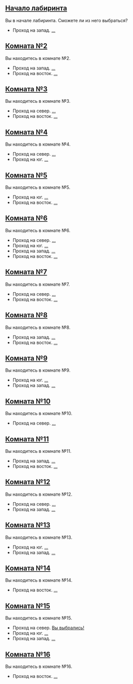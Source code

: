 ## [Начало лабиринта](#1)

Вы в начале лабиринта. Сможете ли из него выбраться?

* Проход на запад. [...](#2)

## [Комната №2](#2)

Вы находитесь в комнате №2.

* Проход на запад. [...](#3)
* Проход на восток. [...](#1)

## [Комната №3](#3)

Вы находитесь в комнате №3.

* Проход на север. [...](#4)
* Проход на восток. [...](#2)

## [Комната №4](#4)

Вы находитесь в комнате №4.

* Проход на север. [...](#5)
* Проход на юг. [...](#3)

## [Комната №5](#5)

Вы находитесь в комнате №5.

* Проход на юг. [...](#4)
* Проход на восток. [...](#6)

## [Комната №6](#6)

Вы находитесь в комнате №6.

* Проход на север. [...](#15)
* Проход на юг. [...](#7)
* Проход на запад. [...](#5)
* Проход на восток. [...](#11)

## [Комната №7](#7)

Вы находитесь в комнате №7.

* Проход на север. [...](#6)
* Проход на восток. [...](#8)

## [Комната №8](#8)

Вы находитесь в комнате №8.

* Проход на запад. [...](#7)
* Проход на восток. [...](#9)

## [Комната №9](#9)

Вы находитесь в комнате №9.

* Проход на юг. [...](#10)
* Проход на запад. [...](#8)

## [Комната №10](#10)

Вы находитесь в комнате №10.

* Проход на север. [...](#9)

## [Комната №11](#11)

Вы находитесь в комнате №11.

* Проход на запад. [...](#6)
* Проход на восток. [...](#12)

## [Комната №12](#12)

Вы находитесь в комнате №12.

* Проход на север. [...](#13)
* Проход на запад. [...](#11)

## [Комната №13](#13)

Вы находитесь в комнате №13.

* Проход на юг. [...](#12)
* Проход на запад. [...](#14)

## [Комната №14](#14)

Вы находитесь в комнате №14.

* Проход на восток. [...](#13)

## [Комната №15](#15)

Вы находитесь в комнате №15.

* Проход на север. [Вы выбрались!](#end)
* Проход на юг. [...](#6)
* Проход на запад. [...](#16)

## [Комната №16](#16)

Вы находитесь в комнате №16.

* Проход на восток. [...](#15)
